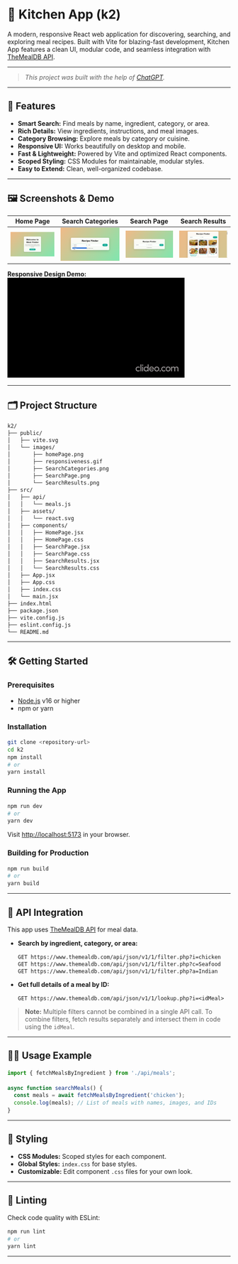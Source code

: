 # 🍳 Kitchen App (k2)

A modern, responsive React web application for discovering, searching, and exploring meal recipes. Built with Vite for blazing-fast development, Kitchen App features a clean UI, modular code, and seamless integration with [TheMealDB API](https://www.themealdb.com/api.php).

---

> _This project was built with the help of [ChatGPT](https://chat.openai.com/)._

---

## 🚀 Features

- **Smart Search:** Find meals by name, ingredient, category, or area.
- **Rich Details:** View ingredients, instructions, and meal images.
- **Category Browsing:** Explore meals by category or cuisine.
- **Responsive UI:** Works beautifully on desktop and mobile.
- **Fast & Lightweight:** Powered by Vite and optimized React components.
- **Scoped Styling:** CSS Modules for maintainable, modular styles.
- **Easy to Extend:** Clean, well-organized codebase.

---

## 🖼️ Screenshots & Demo

| Home Page | Search Categories | Search Page | Search Results |
|-----------|------------------|-------------|---------------|
| ![Home Page](./public/images/homePage.png) | ![Categories](./public/images/SearchCategories.png) | ![Search Page](./public/images/SearchPage.png) | ![Results](./public/images/SearchResults.png) |

**Responsive Design Demo:**  
![Responsiveness](./public/images/responsiveness.gif)

---

## 🗂️ Project Structure

```
k2/
├── public/
│   ├── vite.svg
│   └── images/
│       ├── homePage.png
│       ├── responsiveness.gif
│       ├── SearchCategories.png
│       ├── SearchPage.png
│       └── SearchResults.png
├── src/
│   ├── api/
│   │   └── meals.js
│   ├── assets/
│   │   └── react.svg
│   ├── components/
│   │   ├── HomePage.jsx
│   │   ├── HomePage.css
│   │   ├── SearchPage.jsx
│   │   ├── SearchPage.css
│   │   ├── SearchResults.jsx
│   │   └── SearchResults.css
│   ├── App.jsx
│   ├── App.css
│   ├── index.css
│   └── main.jsx
├── index.html
├── package.json
├── vite.config.js
├── eslint.config.js
└── README.md
```

---

## 🛠️ Getting Started

### Prerequisites

- [Node.js](https://nodejs.org/) v16 or higher
- npm or yarn

### Installation

```bash
git clone <repository-url>
cd k2
npm install
# or
yarn install
```

### Running the App

```bash
npm run dev
# or
yarn dev
```
Visit [http://localhost:5173](http://localhost:5173) in your browser.

### Building for Production

```bash
npm run build
# or
yarn build
```

---

## 🔗 API Integration

This app uses [TheMealDB API](https://www.themealdb.com/api.php) for meal data.

- **Search by ingredient, category, or area:**
  ```
  GET https://www.themealdb.com/api/json/v1/1/filter.php?i=chicken
  GET https://www.themealdb.com/api/json/v1/1/filter.php?c=Seafood
  GET https://www.themealdb.com/api/json/v1/1/filter.php?a=Indian
  ```
- **Get full details of a meal by ID:**
  ```
  GET https://www.themealdb.com/api/json/v1/1/lookup.php?i=<idMeal>
  ```

> **Note:** Multiple filters cannot be combined in a single API call. To combine filters, fetch results separately and intersect them in code using the `idMeal`.

---

## 🧑‍💻 Usage Example

```jsx
import { fetchMealsByIngredient } from './api/meals';

async function searchMeals() {
  const meals = await fetchMealsByIngredient('chicken');
  console.log(meals); // List of meals with names, images, and IDs
}
```

---

## 🎨 Styling

- **CSS Modules:** Scoped styles for each component.
- **Global Styles:** `index.css` for base styles.
- **Customizable:** Edit component `.css` files for your own look.

---

## 🧹 Linting

Check code quality with ESLint:

```bash
npm run lint
# or
yarn lint
```

---
